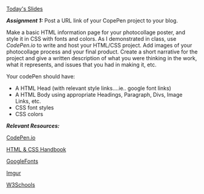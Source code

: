 [Today's Slides](https://docs.google.com/presentation/d/1n_oox1DpwAuGRkoKTaMMzH_RU2r3s__RzNi3l5U-ZaU/edit?usp=sharing)

**_Assignment 1:_** Post a URL link of your CopePen project to your blog.

Make a basic HTML information page for your photocollage poster, and style it in CSS with fonts and colors.  As I demonstrated in class, use _CodePen.io_ to write and host your HTML/CSS project.  Add images of your photocollage process and your final product.  Create a short narrative for the project and give a written description of what you were thinking in the work, what it represents, and issues that you had in making it, etc.

Your codePen should have:

* A HTML Head (with relevant style links....ie.. google font links)
* A HTML Body using appropriate Headings, Paragraph, Divs, Image Links, etc.
* CSS font styles
* CSS colors

**_Relevant Resources:_**

[CodePen.io](https://codepen.io/)

[HTML & CSS Handbook](http://www.wufai.edu.tw/%E7%B6%B2%E9%A0%81%E6%8A%80%E8%A1%93%E4%B8%AD%E5%BF%83/datasheet/HTML%20and%20CSS%20design%20and%20build%20websites.pdf)

[GoogleFonts](https://fonts.google.com/)

[Imgur](https://imgur.com/)

[W3Schools](https://www.w3schools.com/css/)
